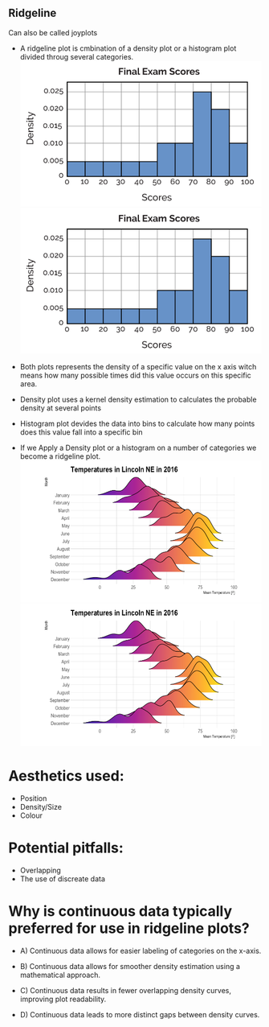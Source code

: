 ## Ridgeline

 Can also be called joyplots

- A ridgeline plot is cmbination of a density plot or a histogram plot divided throug several categories.
![Image](./images\image_0.png)
![Image](./images\image_0.png)

- Both plots represents the density of a specific value on the x axis witch means how many possible times did this value occurs on this specific area.
- Density plot uses a kernel density estimation to calculates the probable density at several points
- Histogram plot devides the data into bins to calculate how many points does this value fall into a specific bin


- If we Apply a Density plot or a histogram on a number of categories we become a ridgeline plot.
![Image](./images\image_1.png)
![Image](./images\image_1.png)


# Aesthetics used:
- Position
- Density/Size
- Colour

# Potential pitfalls:
- Overlapping
- The use of discreate data


# Why is continuous data typically preferred for use in ridgeline plots?

- A) Continuous data allows for easier labeling of categories on the x-axis.

- B) Continuous data allows for smoother density estimation using a mathematical approach.

- C) Continuous data results in fewer overlapping density curves, improving plot readability.

- D) Continuous data leads to more distinct gaps between density curves.